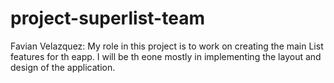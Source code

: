 # project-superlist-team
Favian Velazquez:
My role in this project is to work on creating the main List features for th eapp.
I will be th eone mostly in implementing the layout and design of the application.
